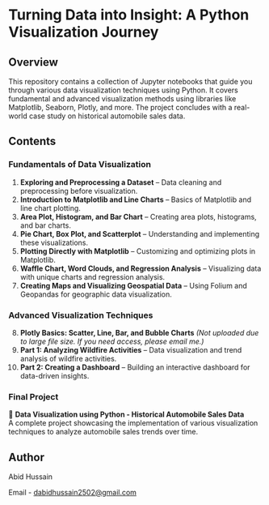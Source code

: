# Turning Data into Insight: A Python Visualization Journey

## Overview  
This repository contains a collection of Jupyter notebooks that guide you through various data visualization techniques using Python. It covers fundamental and advanced visualization methods using libraries like Matplotlib, Seaborn, Plotly, and more. The project concludes with a real-world case study on historical automobile sales data.  

## Contents  

### **Fundamentals of Data Visualization**  
1. **Exploring and Preprocessing a Dataset** – Data cleaning and preprocessing before visualization.  
2. **Introduction to Matplotlib and Line Charts** – Basics of Matplotlib and line chart plotting.  
3. **Area Plot, Histogram, and Bar Chart** – Creating area plots, histograms, and bar charts.  
4. **Pie Chart, Box Plot, and Scatterplot** – Understanding and implementing these visualizations.  
5. **Plotting Directly with Matplotlib** – Customizing and optimizing plots in Matplotlib.  
6. **Waffle Chart, Word Clouds, and Regression Analysis** – Visualizing data with unique charts and regression analysis.  
7. **Creating Maps and Visualizing Geospatial Data** – Using Folium and Geopandas for geographic data visualization.  

### **Advanced Visualization Techniques**  
8. **Plotly Basics: Scatter, Line, Bar, and Bubble Charts** *(Not uploaded due to large file size. If you need access, please email me.)*  
9. **Part 1: Analyzing Wildfire Activities** – Data visualization and trend analysis of wildfire activities.  
10. **Part 2: Creating a Dashboard** – Building an interactive dashboard for data-driven insights.  

### **Final Project**  
📌 **Data Visualization using Python - Historical Automobile Sales Data**  
A complete project showcasing the implementation of various visualization techniques to analyze automobile sales trends over time.  


## Author
Abid Hussain

Email - dabidhussain2502@gmail.com
